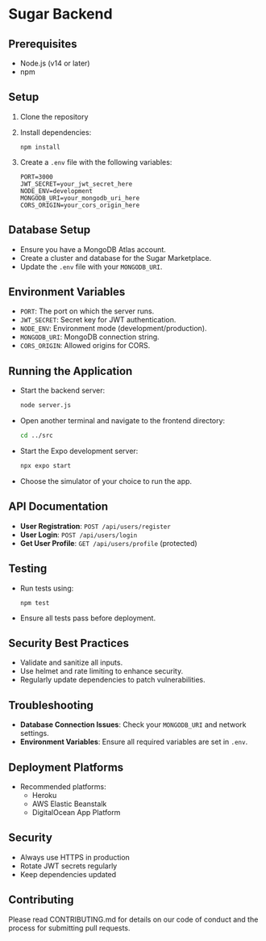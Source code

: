 # Sugar Backend

## Prerequisites
- Node.js (v14 or later)
- npm

## Setup
1. Clone the repository
2. Install dependencies:
   ```
   npm install
   ```

3. Create a `.env` file with the following variables:
   ```
   PORT=3000
   JWT_SECRET=your_jwt_secret_here
   NODE_ENV=development
   MONGODB_URI=your_mongodb_uri_here
   CORS_ORIGIN=your_cors_origin_here
   ```

## Database Setup
- Ensure you have a MongoDB Atlas account.
- Create a cluster and database for the Sugar Marketplace.
- Update the `.env` file with your `MONGODB_URI`.

## Environment Variables
- `PORT`: The port on which the server runs.
- `JWT_SECRET`: Secret key for JWT authentication.
- `NODE_ENV`: Environment mode (development/production).
- `MONGODB_URI`: MongoDB connection string.
- `CORS_ORIGIN`: Allowed origins for CORS.

## Running the Application
- Start the backend server:
  ```bash
  node server.js
  ```
- Open another terminal and navigate to the frontend directory:
  ```bash
  cd ../src
  ```
- Start the Expo development server:
  ```bash
  npx expo start
  ```
- Choose the simulator of your choice to run the app.

## API Documentation
- **User Registration**: `POST /api/users/register`
- **User Login**: `POST /api/users/login`
- **Get User Profile**: `GET /api/users/profile` (protected)

## Testing
- Run tests using:
  ```
  npm test
  ```
- Ensure all tests pass before deployment.

## Security Best Practices
- Validate and sanitize all inputs.
- Use helmet and rate limiting to enhance security.
- Regularly update dependencies to patch vulnerabilities.

## Troubleshooting
- **Database Connection Issues**: Check your `MONGODB_URI` and network settings.
- **Environment Variables**: Ensure all required variables are set in `.env`.

## Deployment Platforms
- Recommended platforms:
  - Heroku
  - AWS Elastic Beanstalk
  - DigitalOcean App Platform

## Security
- Always use HTTPS in production
- Rotate JWT secrets regularly
- Keep dependencies updated

## Contributing
Please read CONTRIBUTING.md for details on our code of conduct and the process for submitting pull requests.
